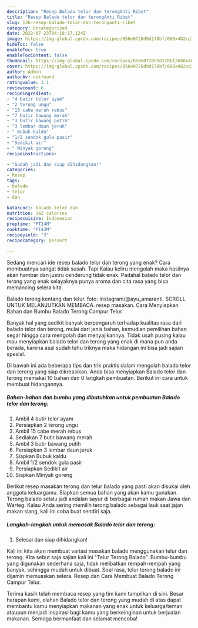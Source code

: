 ```yaml
---
description: "Resep Balado telor dan terongAnti Ribet"
title: "Resep Balado telor dan terongAnti Ribet"
slug: 136-resep-balado-telor-dan-teronganti-ribet
category: Uncategorized
date: 2022-07-23T04:18:17.124Z
image: https://img-global.cpcdn.com/recipes/856e0728d9d178bf/680x482cq70/balado-telor-dan-terong-foto-resep-utama.jpg
hideToc: false
enableToc: true
enableTocContent: false
thumbnail: https://img-global.cpcdn.com/recipes/856e0728d9d178bf/680x482cq70/balado-telor-dan-terong-foto-resep-utama.jpg
cover: https://img-global.cpcdn.com/recipes/856e0728d9d178bf/680x482cq70/balado-telor-dan-terong-foto-resep-utama.jpg
author: Admin
authorAv: notfound
ratingvalue: 3.1
reviewcount: 6
recipeingredient:
- "4 butir telor ayam"
- "2 terong ungu"
- "15 cabe merah rebus"
- "7 butir bawang merah"
- "3 butir bawang putih"
- "3 lembar daun jeruk"
- " Bubuk kaldu"
- "1/2 sendok gula pasir"
- "Sedikit air"
- " Minyak goreng"
recipeinstructions:

- "Sudah jadi dan siap dihidangkan!"
categories:
- Resep
tags:
- balado
- telor
- dan

katakunci: balado telor dan 
nutrition: 142 calories
recipecuisine: Indonesian
preptime: "PT24M"
cooktime: "PT43M"
recipeyield: "3"
recipecategory: Dessert

---
```



Sedang mencari ide resep balado telor dan terong yang enak? Cara membuatnya sangat tidak susah. Tapi Kalau keliru mengolah maka hasilnya akan hambar dan justru cenderung tidak enak. Padahal balado telor dan terong yang enak selayaknya punya aroma dan cita rasa yang bisa memancing selera kita.


Balado terong kentang dan telur. foto: Instagram/@ayu_amaranti. SCROLL UNTUK MELANJUTKAN MEMBACA. resep masakan. Cara Menyiapkan Bahan dan Bumbu Balado Terong Campur Telur.

Banyak hal yang sedikit banyak berpengaruh terhadap kualitas rasa dari balado telor dan terong, mulai dari jenis bahan, kemudian pemilihan bahan segar hingga cara mengolah dan menyajikannya. Tidak usah pusing kalau mau menyiapkan balado telor dan terong yang enak di mana pun anda berada, karena asal sudah tahu triknya maka hidangan ini bisa jadi sajian spesial.


Di bawah ini ada beberapa tips dan trik praktis dalam mengolah balado telor dan terong yang siap dikreasikan. Anda bisa menyiapkan Balado telor dan terong memakai 10 bahan dan 0 langkah pembuatan. Berikut ini cara untuk membuat hidangannya.

<!--inarticleads1-->

##### Bahan-bahan dan bumbu yang dibutuhkan untuk pembuatan Balado telor dan terong:

1. Ambil 4 butir telor ayam
1. Persiapkan 2 terong ungu
1. Ambil 15 cabe merah rebus
1. Sediakan 7 butir bawang merah
1. Ambil 3 butir bawang putih
1. Persiapkan 3 lembar daun jeruk
1. Siapkan  Bubuk kaldu
1. Ambil 1/2 sendok gula pasir
1. Persiapkan Sedikit air
1. Siapkan  Minyak goreng


Berikut resep masakan terong dan telur balado yang pasti akan disukai oleh anggota keluargamu. Siapkan semua bahan yang akan kamu gunakan. Terong balado selalu jadi andalan sayur di berbagai rumah makan Jawa dan Warteg. Kalau Anda sering memilih terong balado sebagai lauk saat jajan makan siang, kali ini coba buat sendiri saja. 

<!--inarticleads2-->

##### Langkah-langkah untuk memasak Balado telor dan terong:


1. Selesai dan siap dihidangkan!

Kali ini kita akan membuat variasi masakan balado menggunakan telur dan terong. Kita sebut saja sajian kali ini &#34;Telur Terong Balado&#34;. Bumbu-bumbu yang digunakan sederhana saja, tidak melibatkan rempah-rempah yang banyak, sehingga mudah untuk dibuat. Soal rasa, telur terong balado ini dijamin memuaskan selera. Resep dan Cara Membuat Balado Terong Campur Telur. 

Terima kasih telah membaca resep yang tim kami tampilkan di sini. Besar harapan kami, olahan Balado telor dan terong yang mudah di atas dapat membantu kamu menyiapkan makanan yang enak untuk keluarga/teman ataupun menjadi inspirasi bagi kamu yang berkeinginan untuk berjualan makanan. Semoga bermanfaat dan selamat mencoba!
